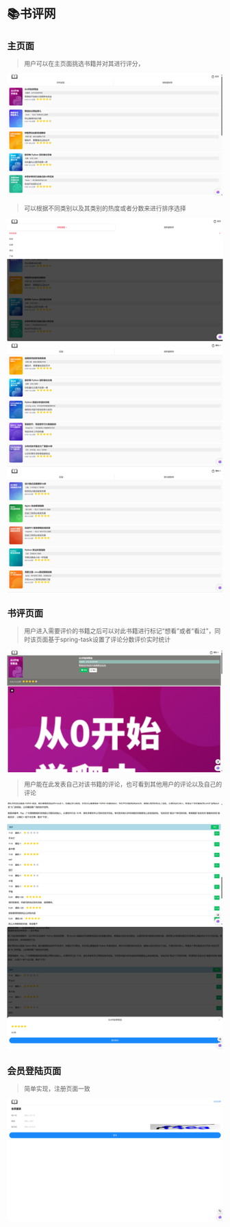 # 📚书评网
## 主页面
> 用户可以在主页面挑选书籍并对其进行评分，

![](img/1.png)
> 可以根据不同类别以及其类别的热度或者分数来进行排序选择

![](img/2.png)
![](img/7.png)
![](img/8.png)

## 书评页面
> 用户进入需要评价的书籍之后可以对此书籍进行标记“想看”或者“看过”，同时该页面基于spring-task设置了评论分数评价实时统计

![](img/4.png)

> 用户能在此发表自己对该书籍的评论，也可看到其他用户的评论以及自己的评论

![](img/5.png)
![](img/6.png)

## 会员登陆页面
> 简单实现，注册页面一致

![](img/3.png)
